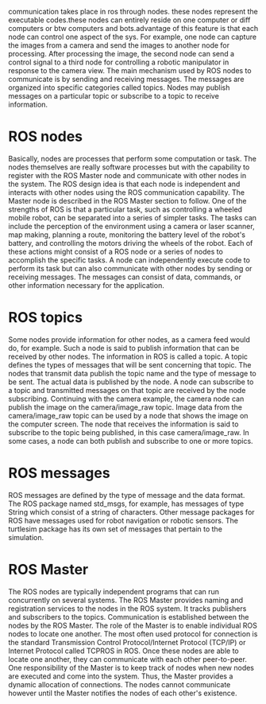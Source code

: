 communication takes place in ros through nodes.
these nodes represent the executable codes.these nodes can entirely reside on one computer or diff computers or btw computers and bots.advantage of this feature is that each node can control one aspect of the sys.
For example, one node can capture the images from a camera and send the images to another node for processing. After processing the image, the second node can send a control signal to a third node for controlling a robotic manipulator in response to the camera view.
The main mechanism used by ROS nodes to communicate is by sending and receiving messages. The messages are organized into specific categories called topics. Nodes may publish messages on a particular topic or subscribe to a topic to receive information.

# ROS nodes
Basically, nodes are processes that perform some computation or task. The nodes themselves are really software processes but with the capability to register with the ROS Master node and communicate with other nodes in the system. The ROS design idea is that each node is independent and interacts with other nodes using the ROS communication capability. The Master node is described in the ROS Master section to follow.
One of the strengths of ROS is that a particular task, such as controlling a wheeled mobile robot, can be separated into a series of simpler tasks. The tasks can include the perception of the environment using a camera or laser scanner, map making, planning a route, monitoring the battery level of the robot's battery, and controlling the motors driving the wheels of the robot. Each of these actions might consist of a ROS node or a series of nodes to accomplish the specific tasks.
A node can independently execute code to perform its task but can also communicate with other nodes by sending or receiving messages. The messages can consist of data, commands, or other information necessary for the application.

# ROS topics
Some nodes provide information for other nodes, as a camera feed would do, for example. Such a node is said to publish information that can be received by other nodes. The information in ROS is called a topic. A topic defines the types of messages that will be sent concerning that topic.
The nodes that transmit data publish the topic name and the type of message to be sent. The actual data is published by the node. A node can subscribe to a topic and transmitted messages on that topic are received by the node subscribing.
Continuing with the camera example, the camera node can publish the image on the camera/image_raw topic.
Image data from the camera/image_raw topic can be used by a node that shows the image on the computer screen. The node that receives the information is said to subscribe to the topic being published, in this case camera/image_raw.
In some cases, a node can both publish and subscribe to one or more topics.

# ROS messages
ROS messages are defined by the type of message and the data format. The ROS package named std_msgs, for example, has messages of type String which consist of a string of characters. Other message packages for ROS have messages used for robot navigation or robotic sensors. The turtlesim package has its own set of messages that pertain to the simulation.

# ROS Master
The ROS nodes are typically independent programs that can run concurrently on several systems. The ROS Master provides naming and registration services to the nodes in the ROS system. It tracks publishers and subscribers to the topics. Communication is established between the nodes by the ROS Master.
The role of the Master is to enable individual ROS nodes to locate one another. The most often used protocol for connection is the standard Transmission Control Protocol/Internet Protocol (TCP/IP) or Internet Protocol called TCPROS in ROS. Once these nodes are able to locate one another, they can communicate with each other peer-to-peer.
One responsibility of the Master is to keep track of nodes when new nodes are executed and come into the system. Thus, the Master provides a dynamic allocation of connections. The nodes cannot communicate however until the Master notifies the nodes of each other's existence. 
